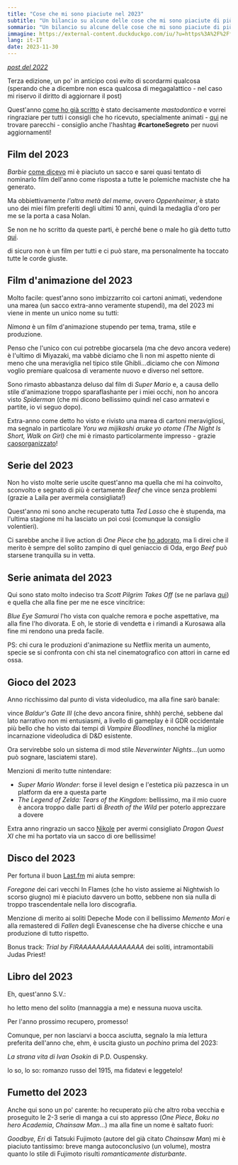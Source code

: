 ```yaml
---
title: "Cose che mi sono piaciute nel 2023"
subtitle: "Un bilancio su alcune delle cose che mi sono piaciute di più nel 2023"
sommario: "Un bilancio su alcune delle cose che mi sono piaciute di più nel 2023"
immagine: https://external-content.duckduckgo.com/iu/?u=https%3A%2F%2Ffoto.wuestenigel.com%2Fwp-content%2Fuploads%2Fapi%2F2023-written-on-chalkboard.jpeg&f=1&nofb=1&ipt=4c1d19915200596b9769e73b66b0ce8e9fc7d04ac5671d61b176e59c40f267cb&ipo=images
lang: it-IT
date: 2023-11-30
---
```


_[post del 2022](/posts/ita/2022)_ 

Terza edizione, un po' in anticipo così evito di scordarmi qualcosa (sperando che a dicembre non esca qualcosa di megagalattico - nel caso mi riservo il diritto di aggiornare il post)

Quest'anno [come ho già scritto](/posts/ita/un-anno-segreto) è stato decisamente _mastodontico_ e vorrei ringraziare per tutti i consigli che ho ricevuto, specialmente animati - [qui](https://livellosegreto.it/@xabacadabra/110838304693738110) ne trovare parecchi - consiglio anche l'hashtag **#cartoneSegreto** per nuovi aggiornamenti!

## Film del 2023

_Barbie_ [come dicevo](/posts/ita/barbie-film-2023) mi è piaciuto un sacco e sarei quasi tentato di nominarlo film dell'anno come risposta a tutte le polemiche machiste che ha generato.

Ma obbiettivamente _l'altra metà del meme_, ovvero _Oppenheimer_, è stato uno dei miei film preferiti degli ultimi 10 anni, quindi la medaglia d'oro per me se la porta a casa Nolan.

Se non ne ho scritto da queste parti, è perché bene o male ho già detto tutto [qui](https://livellosegreto.it/@xabacadabra/111326133318843837).

di sicuro non è un film per tutti e ci può stare, ma personalmente ha toccato tutte le corde giuste.

## Film d'animazione del 2023

Molto facile: quest'anno sono imbizzarrito coi cartoni animati, vedendone una marea (un sacco extra-anno veramente stupendi), ma del 2023 mi viene in mente un unico nome su tutti: 

_Nimona_ è un film d'animazione stupendo per tema, trama, stile e produzione.

Penso che l'unico con cui potrebbe giocarsela (ma che devo ancora vedere) è l'ultimo di Miyazaki, ma vabbè diciamo che lì non mi aspetto niente di meno che una meraviglia nel tipico stile Ghibli...diciamo che con _Nimona_ voglio premiare qualcosa di veramente nuovo e diverso nel settore.

Sono rimasto abbastanza deluso dal film di _Super Mario_ e, a causa dello stile d'animazione troppo sparaflashante per i miei occhi, non ho ancora visto _Spiderman_ (che mi dicono bellissimo quindi nel caso armatevi e partite, io vi seguo dopo).

Extra-anno come detto ho visto e rivisto una marea di cartoni meravigliosi, ma segnalo in particolare _Yoru wa mijikashi aruke yo otome (The Night Is Short, Walk on Girl)_ che mi è rimasto particolarmente impresso - grazie [caosorganizzato](https://livellosegreto.it/@caosorganizzato)!

## Serie del 2023

Non ho visto molte serie uscite quest'anno ma quella che mi ha coinvolto, sconvolto e segnato di più è certamente _Beef_ che vince senza problemi (grazie a Laila per avermela consigliata!) 

Quest'anno mi sono anche recuperato tutta _Ted Lasso_ che è stupenda, ma l'ultima stagione mi ha lasciato un poì così (comunque la consiglio volentieri).

Ci sarebbe anche il live action di _One Piece_ che [ho adorato](/posts/ita/one-piece-netflix), ma lì direi che il merito è sempre del solito zampino di quel geniaccio di Oda, ergo _Beef_ può starsene tranquilla su in vetta. 

## Serie animata del 2023

Qui sono stato molto indeciso tra _Scott Pilgrim Takes Off_ (se ne parlava [qui](/posts/ita/scott-pilgrim)) e quella che alla fine per me ne esce vincitrice: 

_Blue Eye Samurai_ l'ho vista con qualche remora e poche aspettative, ma alla fine l'ho divorata. E oh, le storie di vendetta e i rimandi a Kurosawa alla fine mi rendono una preda facile.

PS: chi cura le produzioni d'animazione su Netflix merita un aumento, specie se si confronta con chi sta nel cinematografico con attori in carne ed ossa.

## Gioco del 2023

Anno ricchissimo dal punto di vista videoludico, ma alla fine sarò banale: 

vince _Baldur's Gate III_ (che devo ancora finire, shhh) perché, sebbene dal lato narrativo non mi entusiasmi, a livello di gameplay è il GDR occidentale più bello che ho visto dai tempi di _Vampire Bloodlines_, nonché la miglior incarnazione videoludica di D&D esistente.

Ora servirebbe solo un sistema di mod stile _Neverwinter Nights_...(un uomo può sognare, lasciatemi stare).

Menzioni di merito tutte nintendare: 

- _Super Mario Wonder_: forse il level design e l'estetica più pazzesca in un platform da ere a questa parte
- _The Legend of Zelda: Tears of the Kingdom_: bellissimo, ma il mio cuore è ancora troppo dalle parti di _Breath of the Wild_ per poterlo apprezzare a dovere

Extra anno ringrazio un sacco [Nikole](https://livellosegreto.it/@nikole) per avermi consigliato _Dragon Quest XI_ che mi ha portato via un sacco di ore bellissime!

## Disco del 2023

Per fortuna il buon [Last.fm](https://www.last.fm/it/user/XabarasFF) mi aiuta sempre:

_Foregone_ dei cari vecchi In Flames (che ho visto assieme ai Nightwish lo scorso giugno) mi è piaciuto davvero un botto, sebbene non sia nulla di troppo trascendentale nella loro discografia.

Menzione di merito ai soliti Depeche Mode con il bellissimo _Memento Mori_ e alla remastered di _Fallen_ degli Evanescense che ha diverse chicche e una produzione di tutto rispetto.

Bonus track: _Trial by FIRAAAAAAAAAAAAAAA_ dei soliti, intramontabili Judas Priest!

## Libro del 2023

Eh, quest'anno S.V.: 

ho letto meno del solito (mannaggia a me) e nessuna nuova uscita.

Per l'anno prossimo recupero, promesso!

Comunque, per non lasciarvi a bocca asciutta, segnalo la mia lettura preferita dell'anno che, ehm, è uscita giusto un _pochino_ prima del 2023: 

_La strana vita di Ivan Osokin_ di P.D. Ouspensky.

lo so, lo so: romanzo russo del 1915, ma fidatevi e leggetelo! 

## Fumetto del 2023

Anche qui sono un po' carente: ho recuperato più che altro roba vecchia e proseguito le 2-3 serie di manga a cui sto appresso (_One Piece_, _Boku no hero Academia_, _Chainsaw Man_...) ma alla fine un nome è saltato fuori: 

_Goodbye, Eri_ di Tatsuki Fujimoto (autore del già citato _Chainsaw Man_) mi è piaciuto tantissimo: breve manga autoconclusivo (un volume), mostra quanto lo stile di Fujimoto risulti _romanticamente disturbante_.

<mastodon-comments host="livellosegreto.it" user="xabacadabra" tootId="111499626439456122"></mastodon-comments>
